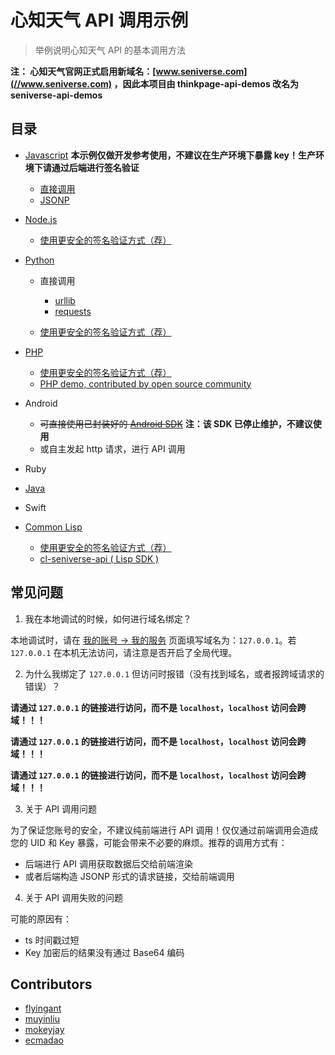 # 心知天气 API 调用示例

> 举例说明心知天气 API 的基本调用方法

**注： 心知天气官网正式启用新域名：[www.seniverse.com](//www.seniverse.com) ，因此本项目由 thinkpage-api-demos 改名为 seniverse-api-demos**

## 目录

- [Javascript](./javascript) **本示例仅做开发参考使用，不建议在生产环境下暴露 key！生产环境下请通过后端进行签名验证**

  - [直接调用](./javascript/index.html)
  - [JSONP](./javascript/jsonp.html)

- [Node.js](./nodejs)

  - [使用更安全的签名验证方式（荐）](./nodejs/lib/api.js)

- [Python](./python)

  - 直接调用

    - [urllib](./python/demo-urllib.py)
    - [requests](./python/demo-requests.py)

  - [使用更安全的签名验证方式（荐）](./python/demo-jsonp.py)

- [PHP](./php)

  - [使用更安全的签名验证方式（荐）](./php/demo-jsonp.php)
  - [PHP demo, contributed by open source community](./php/demo.php)

- Android

  - ~~可直接使用已封装好的 [Android SDK](https://github.com/seniverse/ThinkPageSDK_Android)~~ **注：该 SDK 已停止维护，不建议使用**
  - 或自主发起 http 请求，进行 API 调用

- Ruby

- [Java](./java)

- Swift

- [Common Lisp](./common-lisp)

  - [使用更安全的签名验证方式（荐）](./common-lisp/seniverse-demo.lisp)
  - [cl-seniverse-api ( Lisp SDK )](https://github.com/muyinliu/cl-seniverse-api)

## 常见问题

1. 我在本地调试的时候，如何进行域名绑定？

本地调试时，请在 [我的账号 -> 我的服务](https://www.seniverse.com/account) 页面填写域名为：`127.0.0.1`。若 `127.0.0.1` 在本机无法访问，请注意是否开启了全局代理。

2. 为什么我绑定了 `127.0.0.1` 但访问时报错（没有找到域名，或者报跨域请求的错误）？

**请通过 `127.0.0.1` 的链接进行访问，而不是 `localhost`，`localhost` 访问会跨域！！！**

**请通过 `127.0.0.1` 的链接进行访问，而不是 `localhost`，`localhost` 访问会跨域！！！**

**请通过 `127.0.0.1` 的链接进行访问，而不是 `localhost`，`localhost` 访问会跨域！！！**

3. 关于 API 调用问题

为了保证您账号的安全，不建议纯前端进行 API 调用！仅仅通过前端调用会造成您的 UID 和 Key 暴露，可能会带来不必要的麻烦。推荐的调用方式有：

- 后端进行 API 调用获取数据后交给前端渲染
- 或者后端构造 JSONP 形式的请求链接，交给前端调用

4. 关于 API 调用失败的问题

可能的原因有：

- ts 时间戳过短
- Key 加密后的结果没有通过 Base64 编码

## Contributors

- [flyingant](https://github.com/flyingant)
- [muyinliu](https://github.com/muyinliu)
- [mokeyjay](https://github.com/mokeyjay)
- [ecmadao](https://github.com/ecmadao)
